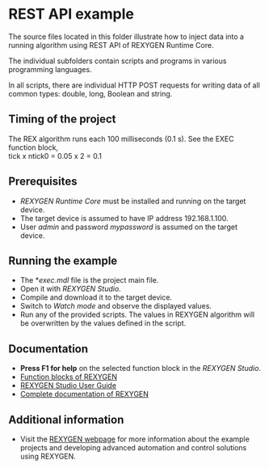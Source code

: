 REST API example
================

The source files located in this folder illustrate how to inject data into a
running algorithm using REST API of REXYGEN Runtime Core.

The individual subfolders contain scripts and programs in various programming 
languages.  

In all scripts, there are individual HTTP POST requests for writing data of all
common types: double, long, Boolean and string.  

## Timing of the project ##
The REX algorithm runs each 100 milliseconds (0.1 s). See the EXEC function block,  
tick x ntick0 = 0.05 x 2 = 0.1 

## Prerequisites ##
- *REXYGEN Runtime Core* must be installed and running on the target device.
- The target device is assumed to have IP address 192.168.1.100.
- User *admin* and password *mypassword* is assumed on the target device. 

## Running the example ##
- The **exec.mdl* file is the project main file.
- Open it with *REXYGEN Studio*.
- Compile and download it to the target device.
- Switch to *Watch mode* and observe the displayed values.
- Run any of the provided scripts. The values in REXYGEN algorithm will be 
overwritten by the values defined in the script.

## Documentation ##
- **Press F1 for help** on the selected function block in the *REXYGEN Studio*.
- [Function blocks of REXYGEN](https://www.rexygen.com/doc/PDF/ENGLISH/BRef_ENG.pdf)
- [REXYGEN Studio User Guide](https://www.rexygen.com/doc/PDF/ENGLISH/RexygenStudio_ENG.pdf)
- [Complete documentation of REXYGEN](http://www.rexygen.com/documentation-and-support)

## Additional information ##
- Visit the [REXYGEN webpage](http://www.rexygen.com) 
for more information about the example projects and developing advanced 
automation and control solutions using REXYGEN.